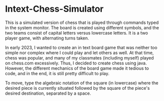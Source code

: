 # Intext-Chess-Simulator

This is a simulated version of chess that is played through commands typed in the system monitor. The board is created using different symbols, and the two teams consist of capital letters versus lowercase letters. It is a two player game, with alternating turns taken.

In early 2023, I wanted to create an in text board game that was neither too simple nor complex where I could play and let others as well. At that time, chess was popular, and many of my classmates (including myself) played on chess.com excessively. Thus, I decided to create chess using java. However, the different mechanics of the board game made it tedious to code, and in the end, it is still pretty difficult to play.

To move, type the algebraic notation of the square (in lowercase) where the desired piece is currently situated followed by the square of the piece's desired destination, separated by a space. 
